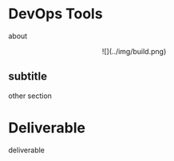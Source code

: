 # DevOps Tools

about

<center>
  ![](../img/build.png)  
</center>

## subtitle

other section

# Deliverable

deliverable
